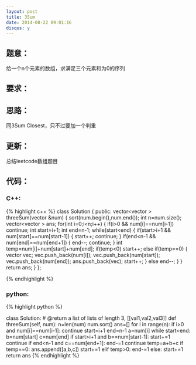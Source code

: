 ```yaml
---
layout: post
title: 3Sum
date: 2014-08-22 09:01:16
disqus: y
---
```


## 题意：
给一个n个元素的数组，求满足三个元素和为0的序列

## 要求：


## 思路：
同3Sum Closest，只不过要加一个判重

## 更新：
总结leetcode数组题目

## 代码：

### C++:

{% highlight c++ %}
class Solution {
public:
    vector<vector<int> > threeSum(vector<int> &num) {
        sort(num.begin(),num.end());
        int n=num.size();
        vector<vector<int> > ans;
        for(int i=0;i<n;i++)
        {
            if(i>0 && num[i]==num[i-1])
                continue;
            int start=i+1;
            int end=n-1;
            while(start<end)
            {
                if(start>i+1 && num[start]==num[start-1])
                {
                    start++;
                    continue;
                }
                if(end<n-1 && num[end]==num[end+1])
                {
                    end--;
                    continue;
                }
                int temp=num[i]+num[start]+num[end];
                if(temp<0)
                    start++;
                else if(temp==0)
                {
                    vector<int> vec;
                    vec.push_back(num[i]);
                    vec.push_back(num[start]);
                    vec.push_back(num[end]);
                    ans.push_back(vec);
                    start++;
                }
                else
                    end--;
            }
        }
        return ans;
    }
};


 {% endhighlight %}
### python:

{% highlight python %}

class Solution:
    # @return a list of lists of length 3, [[val1,val2,val3]]
    def threeSum(self, num):
        n=len(num)
        num.sort()
        ans=[]
        for i in range(n):
            if i>0 and num[i]==num[i-1]:
                continue
            start=i+1
            end=n-1
            a=num[i]
            while start<end:
                b=num[start]
                c=num[end]
                if start>i+1 and b==num[start-1]:
                    start+=1
                    continue
                if end<n-1 and c==num[end+1]:
                    end-=1
                    continue
                temp=a+b+c
                if temp==0:
                    ans.append([a,b,c])
                    start+=1
                elif temp>0:
                    end-=1
                else:
                    start+=1
        return ans
 {% endhighlight %}
